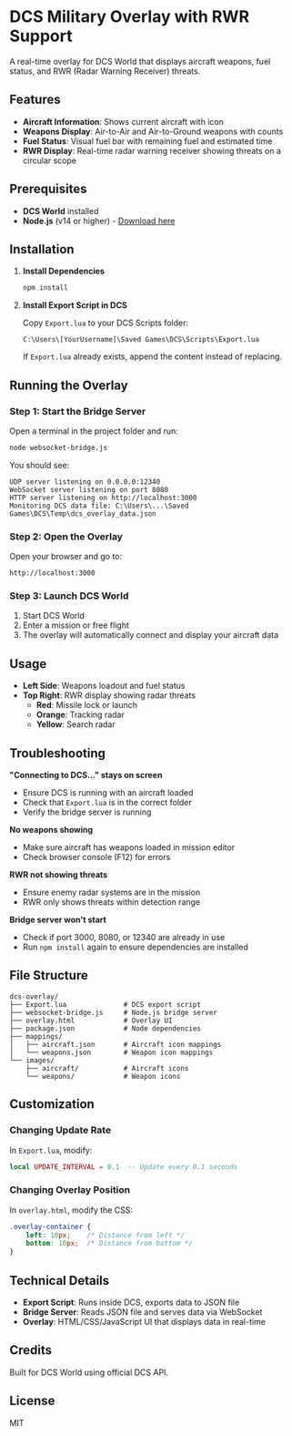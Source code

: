 # DCS Military Overlay with RWR Support

A real-time overlay for DCS World that displays aircraft weapons, fuel status, and RWR (Radar Warning Receiver) threats.

## Features

- **Aircraft Information**: Shows current aircraft with icon
- **Weapons Display**: Air-to-Air and Air-to-Ground weapons with counts
- **Fuel Status**: Visual fuel bar with remaining fuel and estimated time
- **RWR Display**: Real-time radar warning receiver showing threats on a circular scope

## Prerequisites

- **DCS World** installed
- **Node.js** (v14 or higher) - [Download here](https://nodejs.org/)

## Installation

1. **Install Dependencies**
   ```bash
   npm install
   ```

2. **Install Export Script in DCS**
   
   Copy `Export.lua` to your DCS Scripts folder:
   ```
   C:\Users\[YourUsername]\Saved Games\DCS\Scripts\Export.lua
   ```
   
   If `Export.lua` already exists, append the content instead of replacing.

## Running the Overlay

### Step 1: Start the Bridge Server

Open a terminal in the project folder and run:

```bash
node websocket-bridge.js
```

You should see:
```
UDP server listening on 0.0.0.0:12340
WebSocket server listening on port 8080
HTTP server listening on http://localhost:3000
Monitoring DCS data file: C:\Users\...\Saved Games\DCS\Temp\dcs_overlay_data.json
```

### Step 2: Open the Overlay

Open your browser and go to:
```
http://localhost:3000
```

### Step 3: Launch DCS World

1. Start DCS World
2. Enter a mission or free flight
3. The overlay will automatically connect and display your aircraft data

## Usage

- **Left Side**: Weapons loadout and fuel status
- **Top Right**: RWR display showing radar threats
  - **Red**: Missile lock or launch
  - **Orange**: Tracking radar
  - **Yellow**: Search radar

## Troubleshooting

**"Connecting to DCS..." stays on screen**
- Ensure DCS is running with an aircraft loaded
- Check that `Export.lua` is in the correct folder
- Verify the bridge server is running

**No weapons showing**
- Make sure aircraft has weapons loaded in mission editor
- Check browser console (F12) for errors

**RWR not showing threats**
- Ensure enemy radar systems are in the mission
- RWR only shows threats within detection range

**Bridge server won't start**
- Check if port 3000, 8080, or 12340 are already in use
- Run `npm install` again to ensure dependencies are installed

## File Structure

```
dcs-overlay/
├── Export.lua              # DCS export script
├── websocket-bridge.js     # Node.js bridge server
├── overlay.html            # Overlay UI
├── package.json            # Node dependencies
├── mappings/
│   ├── aircraft.json       # Aircraft icon mappings
│   └── weapons.json        # Weapon icon mappings
└── images/
    ├── aircraft/           # Aircraft icons
    └── weapons/            # Weapon icons
```

## Customization

### Changing Update Rate

In `Export.lua`, modify:
```lua
local UPDATE_INTERVAL = 0.1  -- Update every 0.1 seconds
```

### Changing Overlay Position

In `overlay.html`, modify the CSS:
```css
.overlay-container {
    left: 10px;    /* Distance from left */
    bottom: 10px;  /* Distance from bottom */
}
```

## Technical Details

- **Export Script**: Runs inside DCS, exports data to JSON file
- **Bridge Server**: Reads JSON file and serves data via WebSocket
- **Overlay**: HTML/CSS/JavaScript UI that displays data in real-time

## Credits

Built for DCS World using official DCS API.

## License

MIT